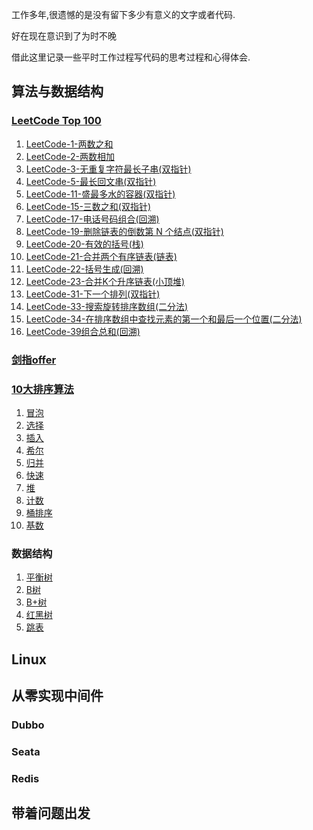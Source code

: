 工作多年,很遗憾的是没有留下多少有意义的文字或者代码.

好在现在意识到了为时不晚

借此这里记录一些平时工作过程写代码的思考过程和心得体会.

## 算法与数据结构

### [LeetCode Top 100](https://leetcode-cn.com/problem-list/2cktkvj/)

1. [LeetCode-1-两数之和](/src/main/java/com/roadmap/algorithm/leetcode/TwoSum1.java)
2. [LeetCode-2-两数相加](/src/main/java/com/roadmap/algorithm/leetcode/AddTwoNumbers2.java)
3. [LeetCode-3-无重复字符最长子串(双指针)](/src/main/java/com/roadmap/algorithm/leetcode/LengthOfLongestSubstring3.java)
4. [LeetCode-5-最长回文串(双指针)](/src/main/java/com/roadmap/algorithm/leetcode/LongestPalindrome5.java)
5. [LeetCode-11-盛最多水的容器(双指针)](/src/main/java/com/roadmap/algorithm/leetcode/MaxArea11.java)
6. [LeetCode-15-三数之和(双指针)](/src/main/java/com/roadmap/algorithm/leetcode/ThreeSum15.java)
7. [LeetCode-17-电话号码组合(回溯)](/src/main/java/com/roadmap/algorithm/leetcode/LetterCombinations17.java)
8. [LeetCode-19-删除链表的倒数第 N 个结点(双指针)](/src/main/java/com/roadmap/algorithm/leetcode/RemoveNthFromEnd19.java)
9. [LeetCode-20-有效的括号(栈)](/src/main/java/com/roadmap/algorithm/leetcode/IsValid20.java)
10. [LeetCode-21-合并两个有序链表(链表)](/src/main/java/com/roadmap/algorithm/leetcode/MergeTwoLists21.java)
11. [LeetCode-22-括号生成(回溯)](/src/main/java/com/roadmap/algorithm/leetcode/GenerateParenthesis22.java)
12. [LeetCode-23-合并K个升序链表(小顶堆)](/src/main/java/com/roadmap/algorithm/leetcode/MergeKLists23.java)
12. [LeetCode-31-下一个排列(双指针)](/src/main/java/com/roadmap/algorithm/leetcode/NextPermutation31.java)
12. [LeetCode-33-搜索旋转排序数组(二分法)](/src/main/java/com/roadmap/algorithm/leetcode/Search33.java)
12. [LeetCode-34-在排序数组中查找元素的第一个和最后一个位置(二分法)](/src/main/java/com/roadmap/algorithm/leetcode/SearchRange34.java)
12. [LeetCode-39组合总和(回溯)](/src/main/java/com/roadmap/algorithm/leetcode/CombinationSum39.java)

### [剑指offer](https://leetcode-cn.com/problemset/lcof/)


### [10大排序算法](https://www.runoob.com/w3cnote/ten-sorting-algorithm.html)

1. [冒泡](article/排序算法.md)
1. [选择](article/排序算法.md)
1. [插入](article/排序算法.md)
1. [希尔](article/排序算法.md)
1. [归并](article/排序算法.md)
1. [快速](article/排序算法.md)
1. [堆](article/排序算法.md)
1. [计数](article/排序算法.md)
1. [桶排序](article/排序算法.md)
1. [基数](article/排序算法.md)

### 数据结构

1. [平衡树]()
1. [B树]()
1. [B+树]()
1. [红黑树]()
1. [跳表]()
       
## Linux

## 从零实现中间件

### Dubbo

### Seata

### Redis

## 带着问题出发

